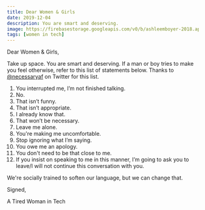 ```yaml
---
title: Dear Women & Girls
date: 2019-12-04
description: You are smart and deserving.
image: https://firebasestorage.googleapis.com/v0/b/ashleemboyer-2018.appspot.com/o/images%2Fdearwomenandgirls.png?alt=media&token=5ae75ee7-bdca-4f00-aae0-8bffcde759c6
tags: [women in tech]
---
```


Dear Women & Girls,

Take up space. You are smart and deserving. If a man or boy tries to make you feel otherwise, refer to this list of statements below. Thanks to [@necessaryaf](https://twitter.com/necessaryaf/status/1193608467904368642) on Twitter for this list.

1. You interrupted me, I’m not finished talking.
2. No.
3. That isn’t funny.
4. That isn’t appropriate.
5. I already know that.
6. That won’t be necessary.
7. Leave me alone.
8. You're making me uncomfortable.
9. Stop ignoring what I’m saying.
10. You owe me an apology.
11. You don't need to be that close to me.
12. If you insist on speaking to me in this manner, I’m going to ask you to leave/I will not continue this conversation with you.

We're socially trained to soften our language, but we can change that.

Signed,

A Tired Woman in Tech
